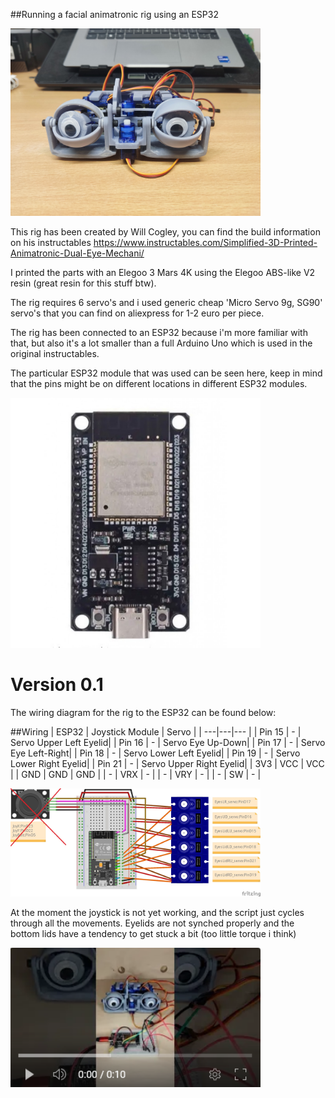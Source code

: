 ##Running a facial animatronic rig using an ESP32

<img src="https://github.com/IamIamI/Facial_anamatronic/blob/main/images/IMG_20230830_120850.jpg?raw=true" width="400" />

This rig has been created by Will Cogley, you can find the build information on his instructables
https://www.instructables.com/Simplified-3D-Printed-Animatronic-Dual-Eye-Mechani/

I printed the parts with an Elegoo 3 Mars 4K using the Elegoo ABS-like V2 resin (great resin for this stuff btw).

The rig requires 6 servo's and i used generic cheap 'Micro Servo 9g, SG90' servo's that you can find on aliexpress for 1-2 euro per piece.

The rig has been connected to an ESP32 because i'm more familiar with that, but also it's a lot smaller than a full Arduino Uno which is used in the original instructables.

The particular ESP32 module that was used can be seen here, keep in mind that the pins might be on different locations in different ESP32 modules.

<img src="https://github.com/IamIamI/Facial_anamatronic/blob/main/images/esp32-development-board-wifi-and-bluetooth-with-ch340-usb-type-c-citytech-bd-bangladesh-1-1000x1000h.jpg?raw=true" width="400" />

# Version 0.1

The wiring diagram for the rig to the ESP32 can be found below:

##Wiring
| ESP32 | Joystick Module | Servo |
| ---|---|--- |
| Pin 15 | - | Servo Upper Left Eyelid|
| Pin 16 | - | Servo Eye Up-Down|
| Pin 17 | - | Servo Eye Left-Right|
| Pin 18 | - | Servo Lower Left Eyelid|
| Pin 19 | - | Servo Lower Right Eyelid|
| Pin 21 | - | Servo Upper Right Eyelid|
| 3V3 | VCC | VCC |
| GND | GND | GND |
| - | VRX | - |
| - | VRY | - |
| - | SW | - |

<img src="https://github.com/IamIamI/Facial_anamatronic/blob/main/images/FaceAnimatronic_V3_bb.jpg?raw=true" width="400" />

At the moment the joystick is not yet working, and the script just cycles through all the movements. Eyelids are not synched properly and the bottom lids have a tendency to get stuck a bit (too little torque i think) 

[<img src="https://github.com/IamIamI/Facial_anamatronic/blob/main/images/Screenshot%202023-09-03%20180255.png" width="400"/>](https://youtube.com/shorts/eza7w3FqX48)
